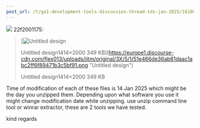 ```yaml
---
post_url: /t/ga1-development-tools-discussion-thread-tds-jan-2025/161083/97
---
```

![](https://dub1.discourse-cdn.com/flex013/user_avatar/discourse.onlinedegree.iitm.ac.in/22f2001175/48/114560_2.png) 22f2001175:

> [![Untitled design](https://europe1.discourse-cdn.com/flex013/uploads/iitm/optimized/3X/5/1/51e466de36ab81daac1abc2ff6f89471b3c5bf91_2_353x500.png)
>
> Untitled design1414×2000 349 KB](https://europe1.discourse-cdn.com/flex013/uploads/iitm/original/3X/5/1/51e466de36ab81daac1abc2ff6f89471b3c5bf91.png "Untitled design")
>
> Untitled design1414×2000 349 KB

Time of modification of each of these files is 14 Jan 2025 which might be the day you unzipped them. Depending upon what software you use it might change modification date while unzipping. use unzip command line tool or winrar extractor, these are 2 tools we have tested.

kind regards